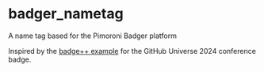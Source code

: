 # badger_nametag
A name tag based for the Pimoroni Badger platform

Inspired by the [badge++ example](https://github.com/badger/home/tree/main/examples/badge%2B%2B) for the GitHub Universe 2024 conference badge.
